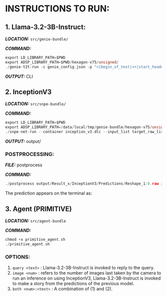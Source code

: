 # INSTRUCTIONS TO RUN:

## 1. Llama-3.2-3B-Instruct:

***LOCATION:*** `src/genie-bundle/`

***COMMAND:***

```c
export LD_LIBRARY_PATH=$PWD
export ADSP_LIBRARY_PATH=$PWD/hexagon-v75/unsigned/
./genie-t2t-run -c genie_config.json -p "<|begin_of_text|><|start_header_id|>user<|end_header_id|>\n\nWrite a short story about the triviality of life.<|eot_id|><|start_header_id|>assistant<|end_header_id|>"
```

***OUTPUT:*** CLI

## 2. InceptionV3

***LOCATION:*** `src/snpe-bundle/`

***COMMAND:*** 

```c
export LD_LIBRARY_PATH=$PWD
export ADSP_LIBRARY_PATH=/data/local/tmp/genie-bundle/hexagon-v75/unsigned/
./snpe-net-run --container inception_v3.dlc --input_list target_raw_list.txt --output_dir output
```

***OUTPUT:*** output/

### POSTPROCESSING:
***FILE:*** postprocess

***COMMAND:***

```c
./postprocess output/Result_x/InceptionV3/Predictions/Reshape_1:0.raw imagenet_slim_labels.txt
```

The prediction appears on the terminal as: <Prediction Probability> <Class index> <Class label>

## 3. Agent (PRIMITIVE)

***LOCATION:*** `src/agent-bundle`

***COMMAND:***

```c
chmod +x primitive_agent.sh
./primitive_agent.sh
```

### OPTIONS:
1. `query <text>` : Llama-3.2-3B-Instruct is invoked to reply to the query.
2. `image <num>` : <num> refers to the number of images last taken by the camera to run an inference on using InceptionV3, Llama-3.2-3B-Instruct is invoked to make a story 
                 from the predictions of the previous model.
3. `both <num>:<text>` : A combination of (1) and (2).


